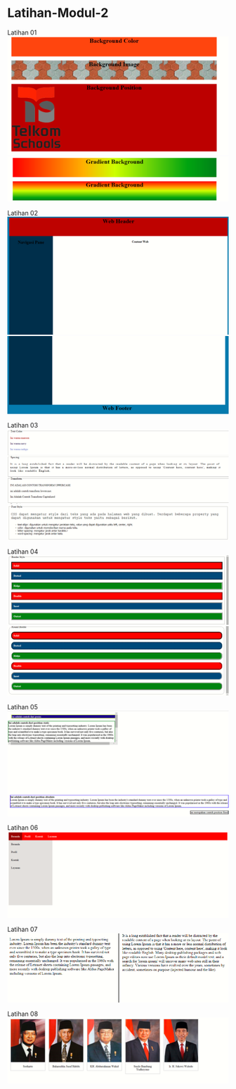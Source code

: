 # Latihan-Modul-2
Latihan 01
![alt text](https://github.com/Rahmawatiasysyifaputri/Latihan-Modul-2/blob/master/ss%20latihan%201.PNG?raw=true)
![alt text](https://github.com/Rahmawatiasysyifaputri/Latihan-Modul-2/blob/master/ss%20latihan%201%20(2).PNG?raw=true)

Latihan 02
![alt text](https://github.com/Rahmawatiasysyifaputri/Latihan-Modul-2/blob/master/ss%20latihan%202.PNG?raw=true)
![alt text](https://github.com/Rahmawatiasysyifaputri/Latihan-Modul-2/blob/master/ss%20latihan%202%20(2).PNG?raw=true)

Latihan 03
![alt text](https://github.com/Rahmawatiasysyifaputri/Latihan-Modul-2/blob/master/ss%20latihan%203.PNG?raw=true)
![alt text](https://github.com/Rahmawatiasysyifaputri/Latihan-Modul-2/blob/master/ss%20latihan%203%20(2).PNG?raw=true)

Latihan 04
![alt text](https://github.com/Rahmawatiasysyifaputri/Latihan-Modul-2/blob/master/ss%20latihan%204.PNG?raw=true)
![alt text](https://github.com/Rahmawatiasysyifaputri/Latihan-Modul-2/blob/master/ss%20latihan%204%20(2).PNG?raw=true)

Latihan 05
![alt text](https://github.com/Rahmawatiasysyifaputri/Latihan-Modul-2/blob/master/ss%20latihan%205.PNG?raw=true)

Latihan 06
![alt text](https://github.com/Rahmawatiasysyifaputri/Latihan-Modul-2/blob/master/ss%20latihan%206.PNG?raw=true)

Latihan 07
![alt text](https://github.com/Rahmawatiasysyifaputri/Latihan-Modul-2/blob/master/ss%20latihan%207.PNG?raw=true)

Latihan 08
![alt text](https://github.com/Rahmawatiasysyifaputri/Latihan-Modul-2/blob/master/ss%20latihan%208.PNG?raw=true)
